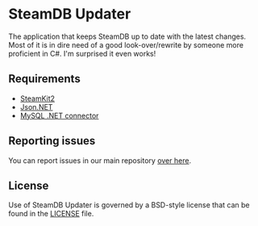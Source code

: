# SteamDB Updater

The application that keeps SteamDB up to date with the latest changes. Most of it is in dire need of a good look-over/rewrite by someone more proficient in C#. I'm surprised it even works!

## Requirements
- [SteamKit2](https://github.com/SteamRE/SteamKit)
- [Json.NET](http://james.newtonking.com/projects/json-net.aspx)
- [MySQL .NET connector](http://dev.mysql.com/downloads/connector/net/)

## Reporting issues
You can report issues in our main repository [over here](https://github.com/SteamDatabase/SteamDatabase).

## License
Use of SteamDB Updater is governed by a BSD-style license that can be found in the [LICENSE](https://github.com/SteamDatabase/SteamDB-Updater/blob/master/LICENSE) file.
